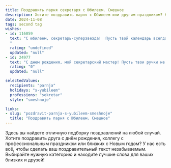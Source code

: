 ```yaml
---
title: Поздравить парня секретаря с Юбилеем. Смешное
description: Хотите поздравить парня с Юбилеем или другим праздником? Наш ИИ создаст незабываемое поздравление, а вы обязательно выделитесь среди других.  
date: 2024-11-08
tags: second tag
wishes:
- id: 116059
  text: "С юбилеем, секретарь-суперзвезда!  Пусть твой календарь всегда будет забит важными встречами (и желательно, не только с начальством!), а  кабинет — полон цветов и  (шутим!) шоколадок.  Пусть твоя  организованность  поражает всех вокруг, а  свободное время  заполняется  только приятными  делами, оставляя  для стресса  только  минимальные  дозы!  С праздником!
  "
  rating: "undefined"
  updated: "null"
- id: 24977
  text: "С днем рождения, мой секретарский мастер! Пусть твои ручки не устают, а шариковые ручки не заканчиваются. Пусть каждый документ будет как твоя юбилейная дата – идеально оформлен и без единой помарки! Желаю, чтобы твои заметки были всегда к месту, а папки – всегда в порядке. Пусть твоя папка \"Смешные моменты\" будет полна юмора и радости, а папка \"Работа\" – всегда актуальна и интересна. Смех и успех в твоем юбилее и во всех будущих делах!"
  rating: "0"
  updated: "null"

selectedValues:
  recipients: "parnja"
  holidays: "s-yubileem"
  professions: "sekretar"
  style: "smeshnoje"

links:
- slug: "pozdravit-parnja-s-yubileem-smeshnoje"
  title: "Поздравить парня с Юбилеем. Смешное"
---
```


Здесь вы найдете отличную подборку поздравлений на любой случай. 
Хотите поздравить друга с днём рождения, коллегу с профессиональным праздником или близких с Новым годом? У нас есть всё, чтобы сделать ваш поздравительный текст незабываемым. Выбирайте нужную категорию и находите лучшие слова для ваших близких и друзей!
